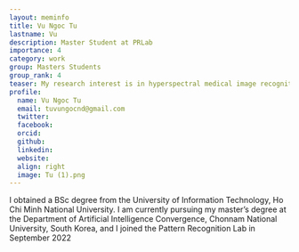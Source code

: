 ```yaml
---
layout: meminfo
title: Vu Ngoc Tu
lastname: Vu
description: Master Student at PRLab
importance: 4
category: work
group: Masters Students
group_rank: 4
teaser: My research interest is in hyperspectral medical image recognition.
profile:
  name: Vu Ngoc Tu
  email: tuvungocnd@gmail.com
  twitter:
  facebook:
  orcid:
  github:
  linkedin:
  website:
  align: right
  image: Tu (1).png
---
```



I obtained a BSc degree from the University of Information Technology, Ho Chi Minh National University.
I am currently pursuing my master’s degree at the Department of Artificial Intelligence Convergence, Chonnam National University, South Korea, and I joined the Pattern Recognition Lab in September 2022

